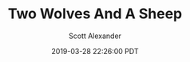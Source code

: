 ---
layout: podcast
title: "Two Wolves And A Sheep"
author: Scott Alexander
description: https://slatestarcodex.com/2019/03/28/two-wolves-and-a-sheep/
date: 2019-03-28 22:26:00 PDT
length: 608650
duration: 152
guid: two-wolves-and-a-sheep
---